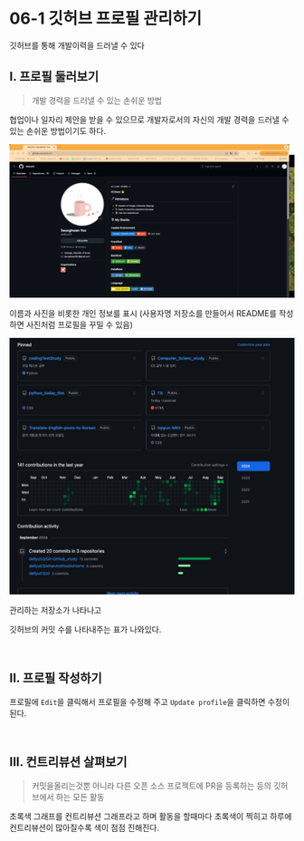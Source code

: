 # 06-1 깃허브 프로필 관리하기

깃허브를 통해 개발이력을 드러낼 수 있다

## I. 프로필 둘러보기
> 개발 경력을 드러낼 수 있는 손쉬운 방법

협업이나 일자리 제안을 받을 수 있으므로 개발자로서의 자신의 개발 경력을 드러낼 수 있는 손쉬운 방법이기도 하다.

<img src = "../img/githubProfile1.png">

이름과 사진을 비롯한 개인 정보를 표시
(사용자명 저장소를 만들어서 README를 작성하면 사진처럼 프로필을 꾸밀 수 있음)

<img src = "../img/githubProfile2.png">

관리하는 저장소가 나타나고

깃허브의 커밋 수를 나타내주는 표가 나와있다.


<br>

## II. 프로필 작성하기
프로필에 `Edit`을 클릭해서 프로필을 수정해 주고 `Update profile`을 클릭하면 수정이된다.

<br>

## III. 컨트리뷰션 살펴보기

> 커밋을올리는것뿐 아니라 다른 오픈 소스 프로젝트에 PR을 등록하는 등의 깃허브에서 하는 모든 활동

초록색 그래프를 컨트리뷰션 그래프라고 하며 활동을 할때마다 초록색이 찍히고 하루에 컨트리뷰션이 많아질수록 색이 점점 진해진다. 

